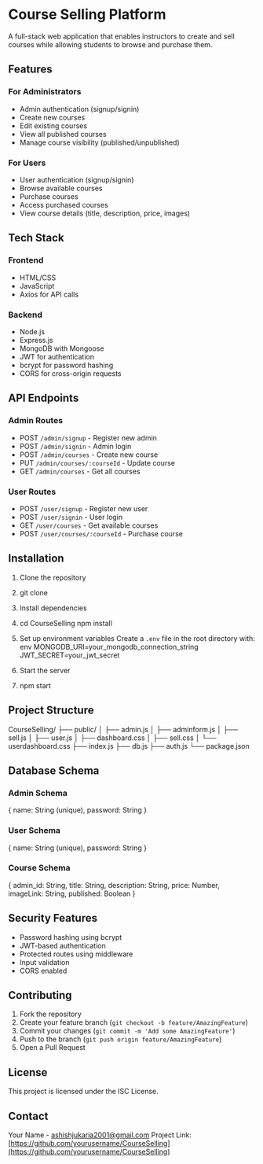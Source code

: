 # Course Selling Platform

A full-stack web application that enables instructors to create and sell courses while allowing students to browse and purchase them.

## Features

### For Administrators
- Admin authentication (signup/signin)
- Create new courses
- Edit existing courses
- View all published courses
- Manage course visibility (published/unpublished)

### For Users
- User authentication (signup/signin)
- Browse available courses
- Purchase courses
- Access purchased courses
- View course details (title, description, price, images)

## Tech Stack

### Frontend
- HTML/CSS
- JavaScript
- Axios for API calls

### Backend
- Node.js
- Express.js
- MongoDB with Mongoose
- JWT for authentication
- bcrypt for password hashing
- CORS for cross-origin requests

## API Endpoints

### Admin Routes
- POST `/admin/signup` - Register new admin
- POST `/admin/signin` - Admin login
- POST `/admin/courses` - Create new course
- PUT `/admin/courses/:courseId` - Update course
- GET `/admin/courses` - Get all courses

### User Routes
- POST `/user/signup` - Register new user
- POST `/user/signin` - User login
- GET `/user/courses` - Get available courses
- POST `/user/courses/:courseId` - Purchase course

## Installation

1. Clone the repository
2. git clone <repository-url>
2. Install dependencies
3. cd CourseSelling
npm install
3. Set up environment variables
Create a `.env` file in the root directory with:
env
MONGODB_URI=your_mongodb_connection_string
JWT_SECRET=your_jwt_secret

4. Start the server
5. npm start
## Project Structure
CourseSelling/
├── public/
│ ├── admin.js
│ ├── adminform.js
│ ├── sell.js
│ ├── user.js
│ ├── dashboard.css
│ ├── sell.css
│ └── userdashboard.css
├── index.js
├── db.js
├── auth.js
└── package.json


## Database Schema

### Admin Schema

{
name: String (unique),
password: String
}


### User Schema
{
name: String (unique),
password: String
}

### Course Schema
{
admin_id: String,
title: String,
description: String,
price: Number,
imageLink: String,
published: Boolean
}

## Security Features
- Password hashing using bcrypt
- JWT-based authentication
- Protected routes using middleware
- Input validation
- CORS enabled

## Contributing
1. Fork the repository
2. Create your feature branch (`git checkout -b feature/AmazingFeature`)
3. Commit your changes (`git commit -m 'Add some AmazingFeature'`)
4. Push to the branch (`git push origin feature/AmazingFeature`)
5. Open a Pull Request

## License
This project is licensed under the ISC License.

## Contact
Your Name - ashishjukaria2001@gmail.com
Project Link: [https://github.com/yourusername/CourseSelling](https://github.com/yourusername/CourseSelling)

